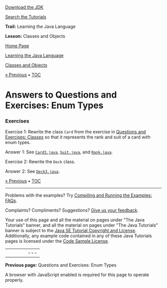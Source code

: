 [Download
the JDK](http://java.sun.com/javase/6/download.jsp)
  
[Search the
Tutorials](../../../search.html)

**Trail:** Learning the Java Language
  
**Lesson:** Classes and Objects

[Home Page](../../../index.html)
>
[Learning the Java Language](../../index.html)
>
[Classes and Objects](../index.html)

[« Previous](../QandE/enum-questions.html) • [TOC](../../TOC.html)

# Answers to Questions and Exercises: Enum Types

### Exercises

Exercise 1: Rewrite the class `Card` from the exercise in
[Questions and Exercises: Classes](creating-questions.html) so that it represents the rank and suit of a card with enum types.
  
Answer 1: See
[`Card3.java`](../examples/Card3.java),
[`Suit.java`](../examples/Suit.java), and
[`Rank.java`](../examples/Rank.java).

Exercise 2: Rewrite the `Deck` class.
  
Answer 2: See
[`Deck3.java`](../examples/Deck3.java).

[« Previous](../QandE/enum-questions.html)
•
[TOC](../../TOC.html)


---

Problems with the examples? Try [Compiling and Running
the Examples: FAQs](../../../information/run-examples.html).
  
Complaints? Compliments? Suggestions? [Give
us your feedback](http://download.oracle.com/javase/feedback.html).

Your use of this page and all the material on pages under "The Java Tutorials" banner,
and all the material on pages under "The Java Tutorials" banner is subject to the [Java SE Tutorial Copyright
and License](../../../information/license.html).
Additionally, any example code contained in any of these Java
Tutorials pages is licensed under the
[Code
Sample License](http://developers.sun.com/license/berkeley_license.html).

|  |  |  |  |  |
| --- | --- | --- | --- | --- |
| |  |  | | --- | --- | | duke image | Oracle logo | | [About Oracle](http://www.oracle.com/us/corporate/index.html) | [Oracle Technology Network](http://www.oracle.com/technology/index.html) | [Terms of Service](https://www.samplecode.oracle.com/servlets/CompulsoryClickThrough?type=TermsOfService) | Copyright © 1995, 2011 Oracle and/or its affiliates. All rights reserved. |

**Previous page:** Questions and Exercises: Enum Types




A browser with JavaScript enabled is required for this page to operate properly.